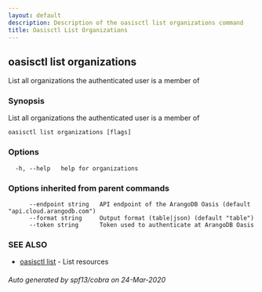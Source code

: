 ```yaml
---
layout: default
description: Description of the oasisctl list organizations command
title: Oasisctl List Organizations
---
```

## oasisctl list organizations

List all organizations the authenticated user is a member of

### Synopsis

List all organizations the authenticated user is a member of

```
oasisctl list organizations [flags]
```

### Options

```
  -h, --help   help for organizations
```

### Options inherited from parent commands

```
      --endpoint string   API endpoint of the ArangoDB Oasis (default "api.cloud.arangodb.com")
      --format string     Output format (table|json) (default "table")
      --token string      Token used to authenticate at ArangoDB Oasis
```

### SEE ALSO

* [oasisctl list](oasisctl_list.md)	 - List resources

###### Auto generated by spf13/cobra on 24-Mar-2020
